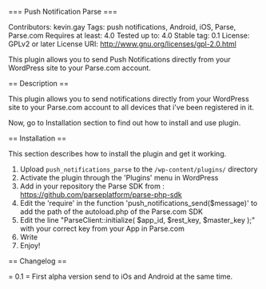 === Push Notification Parse ===

Contributors: kevin.gay
Tags: push notifications, Android, iOS, Parse, Parse.com
Requires at least: 4.0
Tested up to: 4.0
Stable tag: 0.1
License: GPLv2 or later
License URI: http://www.gnu.org/licenses/gpl-2.0.html

This plugin allows you to send Push Notifications directly from your WordPress site to your Parse.com account.



== Description ==

This plugin allows you to send notifications directly from your WordPress site to your Parse.com account to all devices
that i've been registered in it.

Now, go to Installation section to find out how to install and use plugin. 




== Installation ==


This section describes how to install the plugin and get it working.


1. Upload `push_notifications_parse` to the `/wp-content/plugins/` directory
2. Activate the plugin through the 'Plugins' menu in WordPress
3. Add in your repository the Parse SDK from : https://github.com/parseplatform/parse-php-sdk
4. Edit the 'require' in the function 'push_notifications_send($message)' to add the path of the autoload.php of the Parse.com SDK
5. Edit the line "ParseClient::initialize( $app_id, $rest_key, $master_key );" with your correct key from your App in Parse.com
6. Write
7. Enjoy!

== Changelog ==

= 0.1 =
First alpha version send to iOs and Android at the same time.